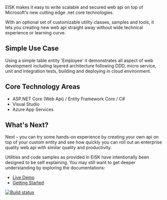 EISK makes it easy to write scalable and secured web api on top of Microsoft's new cutting edge .net core technologies. 

With an optional set of customizable utility classes, samples and tools, it lets you creating new web api straight away without wide technical experience or learning curve.

## Simple Use Case

Using a simple table entity 'Employee' it demonstrates all aspect of web development including layered architecture following DDD, micro service, unit and integration tests, building and deploying in cloud environment. 

## Core Technology Areas

* ASP.NET Core (Web Api) / Entity Framework Core / C# 
* Visual Studio 
* Azure App Services 

## What's Next?

Next - you can try some hands-on experience by creating your own api on top of your custom entity and see how quickly you can roll out an enterprise quality web api with similar quality and productivity. 

Utilities and code samples as provided in EISK have intentionally been designed to be self explaining. You may still want to get deeper understanding by exploring the documentations:

* [Live Demo](https://eisk-webapi.azurewebsites.net/index.html)
* [Getting Started](https://eisk.github.io/eisk.webapi/docs/get-started/index.html)

[![Build status](https://dev.azure.com/EiskOps/Eisk/_apis/build/status/Eisk-WebApi-TemplatePack-CI)](https://dev.azure.com/EiskOps/Eisk/_build/latest?definitionId=3) 

